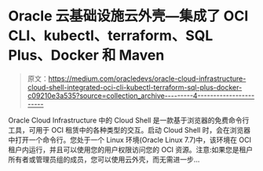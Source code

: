 # Oracle 云基础设施云外壳—集成了 OCI CLI、kubectl、terraform、SQL Plus、Docker 和 Maven

> 原文：<https://medium.com/oracledevs/oracle-cloud-infrastructure-cloud-shell-integrated-oci-cli-kubectl-terraform-sql-plus-docker-c09210e3a535?source=collection_archive---------4----------------------->

Oracle Cloud Infrastructure 中的 Cloud Shell 是一款基于浏览器的免费命令行工具，可用于 OCI 租赁中的各种类型的交互。启动 Cloud Shell 时，会在浏览器中打开一个命令行。您处于一个 Linux 环境(Oracle Linux 7.7)中，该环境在 OCI 租户内运行，并且可以使用您的用户权限访问您的 OCI 资源。注意:如果您是租户所有者或管理员组的成员，您可以使用云外壳，而无需进一步…